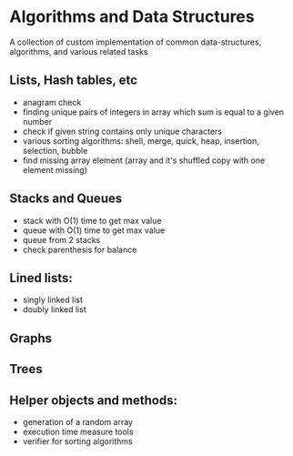 # Algorithms and Data Structures
A collection of custom implementation of common data-structures, algorithms, and various related tasks

## Lists, Hash tables, etc
- anagram check
- finding unique pairs of integers in array which sum is equal to a given number
- check if given string contains only unique characters
- various sorting algorithms: shell, merge, quick, heap, insertion, selection, bubble
- find missing array element (array and it's shuffled copy with one element missing)

## Stacks and Queues
- stack with O(1) time to get max value
- queue with O(1) time to get max value
- queue from 2 stacks
- check parenthesis for balance

## Lined lists:
- singly linked list
- doubly linked list

## Graphs

## Trees

## Helper objects and methods:
- generation of a random array
- execution time measure tools
- verifier for sorting algorithms
